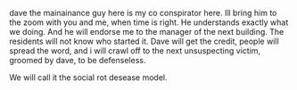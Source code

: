 dave the mainainance guy here is my co conspirator here. Ill bring him to the zoom with you and me, when time is right. He understands exactly what we doing. And he will endorse me to the manager of the next building. The residents will not know who started it. Dave will get the credit, people will spread the word, and i will crawl off to the next unsuspecting victim, groomed by dave, to be defenseless.

We will call it the social rot desease model.